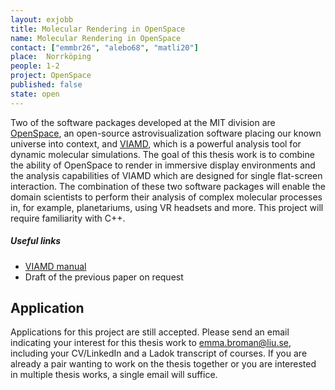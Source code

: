 ```yaml
---
layout: exjobb
title: Molecular Rendering in OpenSpace
name: Molecular Rendering in OpenSpace
contact: ["emmbr26", "alebo68", "matli20"]
place:  Norrköping
people: 1-2
project: OpenSpace
published: false
state: open
---
```


Two of the software packages developed at the MIT division are [OpenSpace](https://openspaceproject.com), an open-source astrovisualization software placing our known universe into context, and [VIAMD](https://github.com/scanberg/viamd), which is a powerful analysis tool for dynamic molecular simulations.  The goal of this thesis work is to combine the ability of OpenSpace to render in immersive display environments and the analysis capabilities of VIAMD which are designed for single flat-screen interaction.  The combination of these two software packages will enable the domain scientists to perform their analysis of complex molecular processes in, for example, planetariums, using VR headsets and more.  This project will require familiarity with C++.

##### Useful links
- [VIAMD manual](https://github.com/scanberg/viamd/wiki)
- Draft of the previous paper on request

## Application
<!--
Please send an email indicating your interest for this or other thesis works to [emma.broman@liu.se](mailto:emma.broman@liu.se) including your CV/LinkedIn and a Ladok transcript of courses until EOD **15th of October, 2022**. If you are already a pair wanting to work on the thesis together or you are interested in multiple thesis works, a single email will suffice. 

Applications are accepted on a rolling basis.
-->

Applications for this project are still accepted. Please send an email indicating your interest for this thesis work to [emma.broman@liu.se](mailto:emma.broman@liu.se), including your CV/LinkedIn and a Ladok transcript of courses. If you are already a pair wanting to work on the thesis together or you are interested in multiple thesis works, a single email will suffice.
